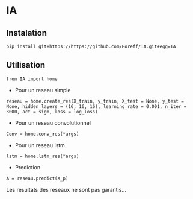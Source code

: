 # IA

## Instalation
```pip install git+https://https://github.com/Horeff/IA.git#egg=IA```

## Utilisation
```
from IA import home
```
* Pour un reseau simple

```
reseau = home.create_res(X_train, y_train, X_test = None, y_test = None, hidden_layers = (16, 16, 16), learning_rate = 0.001, n_iter = 3000, act = sigm, loss = log_loss)
```
* Pour un reseau convolutionnel
```
Conv = home.conv_res(*args)
```
* Pour un reseau lstm
```
lstm = home.lstm_res(*args)
```
* Prediction
```
A = reseau.predict(X_p)
```
Les résultats des reseaux ne sont pas garantis...
